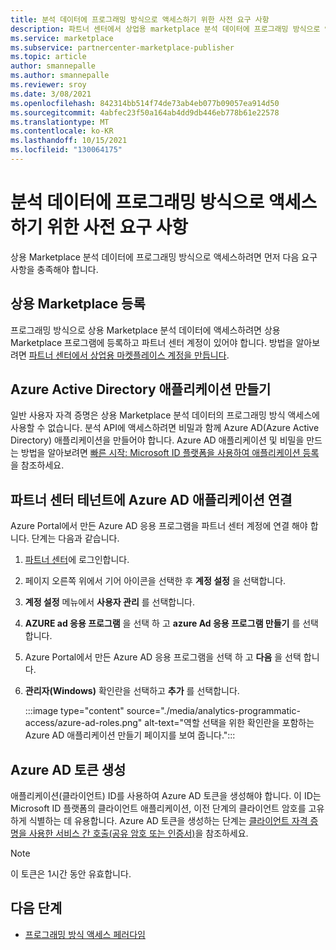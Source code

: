 ```yaml
---
title: 분석 데이터에 프로그래밍 방식으로 액세스하기 위한 사전 요구 사항
description: 파트너 센터에서 상업용 marketplace 분석 데이터에 프로그래밍 방식으로 액세스 하기 위해 충족 해야 하는 요구 사항을 알아봅니다.
ms.service: marketplace
ms.subservice: partnercenter-marketplace-publisher
ms.topic: article
author: smannepalle
ms.author: smannepalle
ms.reviewer: sroy
ms.date: 3/08/2021
ms.openlocfilehash: 842314bb514f74de73ab4eb077b09057ea914d50
ms.sourcegitcommit: 4abfec23f50a164ab4dd9db446eb778b61e22578
ms.translationtype: MT
ms.contentlocale: ko-KR
ms.lasthandoff: 10/15/2021
ms.locfileid: "130064175"
---
```

# <a name="prerequisites-to-programmatically-access-analytics-data"></a>분석 데이터에 프로그래밍 방식으로 액세스하기 위한 사전 요구 사항

상용 Marketplace 분석 데이터에 프로그래밍 방식으로 액세스하려면 먼저 다음 요구 사항을 충족해야 합니다.

## <a name="commercial-marketplace-enrollment"></a>상용 Marketplace 등록

프로그래밍 방식으로 상용 Marketplace 분석 데이터에 액세스하려면 상용 Marketplace 프로그램에 등록하고 파트너 센터 계정이 있어야 합니다. 방법을 알아보려면 [파트너 센터에서 상업용 마켓플레이스 계정을 만듭니다](create-account.md).

## <a name="create-azure-active-directory-application"></a>Azure Active Directory 애플리케이션 만들기

일반 사용자 자격 증명은 상용 Marketplace 분석 데이터의 프로그래밍 방식 액세스에 사용할 수 없습니다. 분석 API에 액세스하려면 비밀과 함께 Azure AD(Azure Active Directory) 애플리케이션을 만들어야 합니다. Azure AD 애플리케이션 및 비밀을 만드는 방법을 알아보려면 [빠른 시작: Microsoft ID 플랫폼을 사용하여 애플리케이션 등록](../active-directory/develop/quickstart-register-app.md)을 참조하세요.

## <a name="associate-the-azure-ad-application-to-the-partner-center-tenant"></a>파트너 센터 테넌트에 Azure AD 애플리케이션 연결

Azure Portal에서 만든 Azure AD 응용 프로그램을 파트너 센터 계정에 연결 해야 합니다. 단계는 다음과 같습니다.

1. [파트너 센터](https://go.microsoft.com/fwlink/?linkid=2165507)에 로그인합니다.
1. 페이지 오른쪽 위에서 기어 아이콘을 선택한 후 **계정 설정** 을 선택합니다.
1. **계정 설정** 메뉴에서 **사용자 관리** 를 선택합니다.
1. **AZURE ad 응용 프로그램** 을 선택 하 고 **azure Ad 응용 프로그램 만들기** 를 선택 합니다.
1. Azure Portal에서 만든 Azure AD 응용 프로그램을 선택 하 고 **다음** 을 선택 합니다.
1. **관리자(Windows)** 확인란을 선택하고 **추가** 를 선택합니다.

    :::image type="content" source="./media/analytics-programmatic-access/azure-ad-roles.png" alt-text="역할 선택을 위한 확인란을 포함하는 Azure AD 애플리케이션 만들기 페이지를 보여 줍니다.":::

## <a name="generate-an-azure-ad-token"></a>Azure AD 토큰 생성

애플리케이션(클라이언트) ID를 사용하여 Azure AD 토큰을 생성해야 합니다. 이 ID는 Microsoft ID 플랫폼의 클라이언트 애플리케이션, 이전 단계의 클라이언트 암호를 고유하게 식별하는 데 유용합니다. Azure AD 토큰을 생성하는 단계는 [클라이언트 자격 증명을 사용한 서비스 간 호출(공유 암호 또는 인증서)](../active-directory/azuread-dev/v1-oauth2-client-creds-grant-flow.md)을 참조하세요.

> [!NOTE]
> 이 토큰은 1시간 동안 유효합니다.

## <a name="next-steps"></a>다음 단계

- [프로그래밍 방식 액세스 페러다임](analytics-programmatic-access.md)